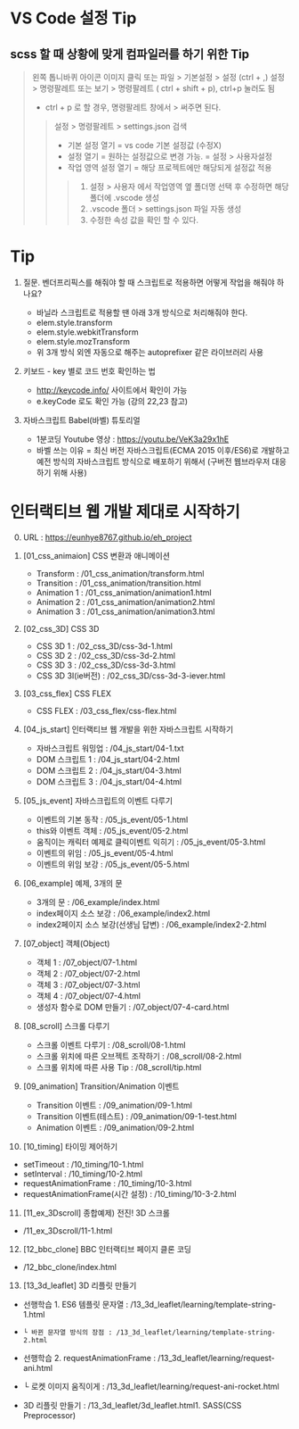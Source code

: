 # VS Code 설정 Tip
## scss 할 때 상황에 맞게 컴파일러를 하기 위한 Tip
> 왼쪽 톱니바퀴 아이콘 이미지 클릭 또는 파일 > 기본설정 > 설정 (ctrl + ,)
> 설정 > 명령팔레트 또는 보기 > 명령팔레트 ( ctrl + shift + p), ctrl+p 눌러도 됨
>  - ctrl + p 로 할 경우, 명령팔레트 창에서 > 써주면 된다.
>  > 설정 > 명령팔레트 > settings.json 검색 
>  > - 기본 설정 열기 = vs code 기본 설정값 (수정X)
>  > - 설정 열기 = 원하는 설정값으로 변경 가능.  =  설정 > 사용자설정
>  > - 작업 영역 설정 열기 = 해당 프로젝트에만 해당되게 설정값 적용
>  >  > 1. 설정 > 사용자 에서 작업영역 옆 폴더명 선택 후 수정하면 해당 폴더에 .vscode 생성
>  >  > 2. .vscode 폴더 > settings.json 파일 자동 생성
>  >  > 3. 수정한 속성 값을 확인 할 수 있다.

# Tip
1. 질문. 벤더프리픽스를 해줘야 할 때 스크립트로 적용하면 어떻게 작업을 해줘야 하나요?
   - 바닐라 스크립트로 적용할 땐 아래 3개 방식으로 처리해줘야 한다.
   - elem.style.transform
   - elem.style.webkitTransform
   - elem.style.mozTransform
   - 위 3개 방식 외엔 자동으로 해주는 autoprefixer 같은 라이브러리 사용

2. 키보드 - key 별로 코드 번호 확인하는 법
   - http://keycode.info/ 사이트에서 확인이 가능
   - e.keyCode 로도 확인 가능 (강의 22,23 참고)

3. 자바스크립트 Babel(바벨) 튜토리얼 
   - 1분코딩 Youtube 영상 : https://youtu.be/VeK3a29x1hE
   - 바벨 쓰는 이유 = 최신 버전 자바스크립트(ECMA 2015 이후/ES6)로 개발하고 
   예전 방식의 자바스크립트 방식으로 배포하기 위해서 (구버전 웹브라우저 대응하기 위해 사용)

# 인터랙티브 웹 개발 제대로 시작하기

0. URL : https://eunhye8767.github.io/eh_project

1. [01_css_animaion] CSS 변환과 애니메이션
   - Transform : /01_css_animation/transform.html
   - Transition : /01_css_animation/transition.html
   - Animation 1 : /01_css_animation/animation1.html
   - Animation 2 : /01_css_animation/animation2.html
   - Animation 3 : /01_css_animation/animation3.html


2. [02_css_3D] CSS 3D
   - CSS 3D 1 : /02_css_3D/css-3d-1.html
   - CSS 3D 2 : /02_css_3D/css-3d-2.html
   - CSS 3D 3 : /02_css_3D/css-3d-3.html
   - CSS 3D 3I(ie버전) : /02_css_3D/css-3d-3-iever.html


3. [03_css_flex] CSS FLEX
   - CSS FLEX : /03_css_flex/css-flex.html


4. [04_js_start] 인터랙티브 웹 개발을 위한 자바스크립트 시작하기
   - 자바스크립트 워밍업 : /04_js_start/04-1.txt
   - DOM 스크립트 1 : /04_js_start/04-2.html
   - DOM 스크립트 2 : /04_js_start/04-3.html
   - DOM 스크립트 3 : /04_js_start/04-4.html

5. [05_js_event] 자바스크립트의 이벤트 다루기
   - 이벤트의 기본 동작 : /05_js_event/05-1.html
   - this와 이벤트 객체 : /05_js_event/05-2.html
   - 움직이는 캐릭터 예제로 클릭이벤트 익히기 : /05_js_event/05-3.html
   - 이벤트의 위임 : /05_js_event/05-4.html
   - 이벤트의 위임 보강 : /05_js_event/05-5.html

6. [06_example] 예제, 3개의 문
   - 3개의 문 : /06_example/index.html
   - index페이지 소스 보강 : /06_example/index2.html
   - index2페이지 소스 보강(선생님 답변) : /06_example/index2-2.html

7. [07_object] 객체(Object)
   - 객체 1 : /07_object/07-1.html
   - 객체 2 : /07_object/07-2.html
   - 객체 3 : /07_object/07-3.html
   - 객체 4 : /07_object/07-4.html
   - 생성자 함수로 DOM 만들기 : /07_object/07-4-card.html

8. [08_scroll] 스크롤 다루기
   - 스크롤 이벤트 다루기 : /08_scroll/08-1.html
   - 스크롤 위치에 따른 오브젝트 조작하기 : /08_scroll/08-2.html
   - 스크롤 위치에 따른 사용 Tip : /08_scroll/tip.html

9. [09_animation] Transition/Animation 이벤트
   - Transition 이벤트 : /09_animation/09-1.html
   - Transition 이벤트(테스트) : /09_animation/09-1-test.html
   - Animation 이벤트 :  /09_animation/09-2.html

10. [10_timing] 타이밍 제어하기
   - setTimeout  : /10_timing/10-1.html
   - setInterval : /10_timing/10-2.html
   - requestAnimationFrame : /10_timing/10-3.html
   - requestAnimationFrame(시간 설정) : /10_timing/10-3-2.html

11. [11_ex_3Dscroll] 종합예제) 전진! 3D 스크롤
   - /11_ex_3Dscroll/11-1.html

12. [12_bbc_clone] BBC 인터랙티브 페이지 클론 코딩
   - /12_bbc_clone/index.html

13. [13_3d_leaflet] 3D 리플릿 만들기
   - 선행학습 1. ES6 템플릿 문자열 : /13_3d_leaflet/learning/template-string-1.html
   -     └ 바뀐 문자열 방식의 장점 : /13_3d_leaflet/learning/template-string-2.html
   - 선행학습 2. requestAnimationFrame : /13_3d_leaflet/learning/request-ani.html
   -   └ 로켓 이미지 움직이게 : /13_3d_leaflet/learning/request-ani-rocket.html
   
   - 3D 리플릿 만들기 : /13_3d_leaflet/3d_leaflet.html1. SASS(CSS Preprocessor)